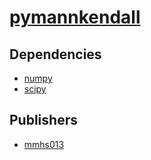 # [pymannkendall](https://pypi.org/project/pymannkendall)

## Dependencies
- [numpy](packages/n/numpy.md)
- [scipy](packages/s/scipy.md)



## Publishers
- [mmhs013](https://pypi.org/user/mmhs013)

